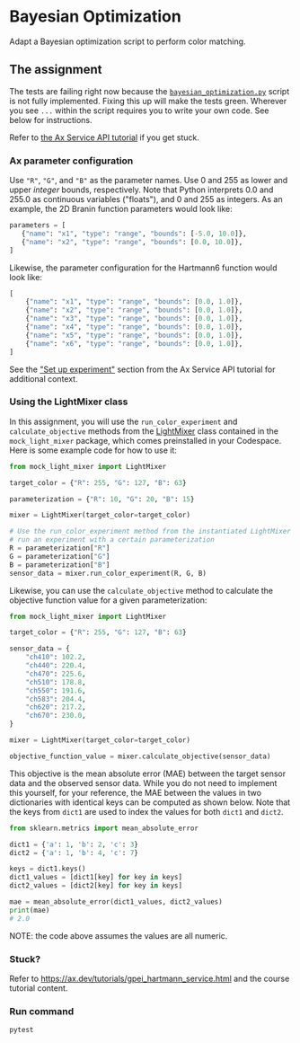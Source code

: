 # Bayesian Optimization
Adapt a Bayesian optimization script to perform color matching.

## The assignment
The tests are failing right now because the [`bayesian_optimization.py`](bayesian_optimization.py) script is not fully implemented. Fixing this up will make the tests green. Wherever you see `...` within the script requires you to write your own code. See below for instructions.

Refer to [the Ax Service API tutorial](https://ax.dev/tutorials/gpei_hartmann_service.html) if you get stuck.

### Ax parameter configuration

Use `"R"`, `"G"`, and `"B"` as the parameter names. Use 0 and 255 as lower and upper
*integer* bounds, respectively. Note that Python interprets 0.0 and 255.0 as
continuous variables ("floats"), and 0 and 255 as integers. As an example, the
2D Branin function parameters would look like:

```python
parameters = [
   {"name": "x1", "type": "range", "bounds": [-5.0, 10.0]},
   {"name": "x2", "type": "range", "bounds": [0.0, 10.0]},
]
```

Likewise, the parameter configuration for the Hartmann6 function would look like:
```python
[
    {"name": "x1", "type": "range", "bounds": [0.0, 1.0]},
    {"name": "x2", "type": "range", "bounds": [0.0, 1.0]},
    {"name": "x3", "type": "range", "bounds": [0.0, 1.0]},
    {"name": "x4", "type": "range", "bounds": [0.0, 1.0]},
    {"name": "x5", "type": "range", "bounds": [0.0, 1.0]},
    {"name": "x6", "type": "range", "bounds": [0.0, 1.0]},
]
```

See the ["Set up experiment"](https://ax.dev/tutorials/gpei_hartmann_service.html#2.-Set-up-experiment) section from the Ax Service API tutorial for additional context.

### Using the LightMixer class

In this assignment, you will use the `run_color_experiment` and `calculate_objective` methods from the [LightMixer](src/mock_light_mixer/_mock_light_mixer.py) class contained in the `mock_light_mixer` package, which comes preinstalled in your Codespace. Here is some example code for how to use it:

```python
from mock_light_mixer import LightMixer

target_color = {"R": 255, "G": 127, "B": 63}

parameterization = {"R": 10, "G": 20, "B": 15}

mixer = LightMixer(target_color=target_color)

# Use the run_color_experiment method from the instantiated LightMixer class to
# run an experiment with a certain parameterization
R = parameterization["R"]
G = parameterization["G"]
B = parameterization["B"]
sensor_data = mixer.run_color_experiment(R, G, B)
```

Likewise, you can use the `calculate_objective` method to calculate the objective function value for a given parameterization:

```python
from mock_light_mixer import LightMixer

target_color = {"R": 255, "G": 127, "B": 63}

sensor_data = {
    "ch410": 102.2,
    "ch440": 220.4,
    "ch470": 225.6,
    "ch510": 178.8,
    "ch550": 191.6,
    "ch583": 204.4,
    "ch620": 217.2,
    "ch670": 230.0,
}

mixer = LightMixer(target_color=target_color)

objective_function_value = mixer.calculate_objective(sensor_data)
```

This objective is the mean absolute error (MAE) between the target sensor data and the observed sensor data. While you do not need to implement this yourself, for your reference, the MAE between the values in two dictionaries with identical keys can be computed as shown below. Note that the keys from `dict1` are used to index the values for both `dict1` and `dict2`.

```python
from sklearn.metrics import mean_absolute_error

dict1 = {'a': 1, 'b': 2, 'c': 3}
dict2 = {'a': 1, 'b': 4, 'c': 7}

keys = dict1.keys()
dict1_values = [dict1[key] for key in keys]
dict2_values = [dict2[key] for key in keys]

mae = mean_absolute_error(dict1_values, dict2_values)
print(mae)
# 2.0
```

NOTE: the code above assumes the values are all numeric.

### Stuck?

Refer to https://ax.dev/tutorials/gpei_hartmann_service.html and the course tutorial content.

### Run command
`pytest`